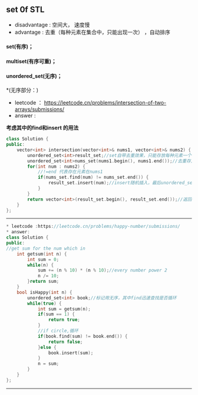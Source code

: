 ## set 0f STL
* disadvantage : 空间大， 速度慢
* advantage : 去重（每种元素在集合中，只能出现一次） ，自动排序

#### set(有序)；
#### multiset(有序可重)；
#### unordered_set(无序)；

*(无序部分：)
* leetcode ：  https://leetcode.cn/problems/intersection-of-two-arrays/submissions/
* answer :

**考虑其中的find和insert 的用法**

```c++
class Solution {
public:
    vector<int> intersection(vector<int>& nums1, vector<int>& nums2) {
        unordered_set<int>result_set;//set自带去重效果，只能存放每种元素一个
        unordered_set<int>nums_set(nums1.begin(), nums1.end());//去重存入
        for(int num : nums2) {
            //!=end 代表存在元素在nums1
            if(nums_set.find(num) != nums_set.end()) {
                result_set.insert(num);//insert随机插入，最后unordered_set不会自动排序， 
            }
        }
        return vector<int>(result_set.begin(), result_set.end());//返回vector类型
    }
};
```
---

```c++
* leetcode :https://leetcode.cn/problems/happy-number/submissions/
* answer:
class Solution {
public:
//get sum for the num which in
    int getsum(int n) {
        int sum = 0;
        while(n) {
            sum += (n % 10) * (n % 10);//every number power 2
            n /= 10;
        }return sum;
    }
    bool isHappy(int n) {
        unordered_set<int> book;//标记用无序，其中find迅速查找是否循环
        while(true) {
            int sum = getsum(n);
            if(sum == 1) {
                return true;
            }
            //if circle,循环
            if(book.find(sum) != book.end()) {
                return false;
            }else {
                book.insert(sum);
            }
            n = sum;
        }
    }
};
```
---
